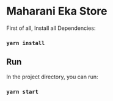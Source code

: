 # Maharani Eka Store

First of all, Install all Dependencies:

### `yarn install`

## Run

In the project directory, you can run:

### `yarn start`
